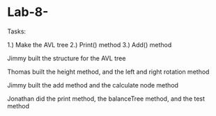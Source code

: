 # Lab-8-

Tasks:

1.) Make the AVL tree
2.) Print() method
3.) Add() method

Jimmy built the structure for the AVL tree

Thomas built the height method, and the left and right rotation method 

Jimmy built the add method and the calculate node method 

Jonathan did the print method, the balanceTree method, and the test method
